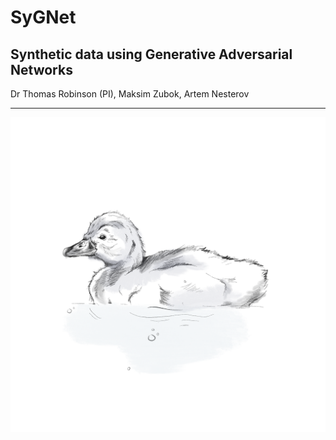 # SyGNet

## Synthetic data using Generative Adversarial Networks

Dr Thomas Robinson (PI), Maksim Zubok, Artem Nesterov

---

![SyGNet](sygnet.png)